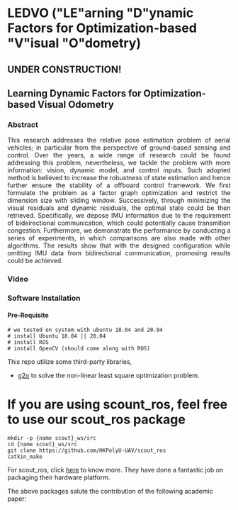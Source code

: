 # LEDVO ("LE"arning "D"ynamic Factors for Optimization-based "V"isual "O"dometry)

## UNDER CONSTRUCTION!

## Learning Dynamic Factors for Optimization-based Visual Odometry

### Abstract
<div align="justify">
This research addresses the relative pose estimation problem of aerial vehicles; in particular from the perspective of ground-based sensing and control. Over the years, a wide range of research could be found addressing this problem, nevertheless, we tackle the problem with more information: vision, dynamic model, and control inputs. Such adopted method is believed to increase the robustness of state estimation and hence further ensure the stability of a offboard control framework. We first formulate the problem as a factor graph optimization and restrict the dimension size with sliding window. Successively, through minimizing the visual residuals and dynamic residuals, the optimal state could be then retrieved. Specifically, we depose IMU information due to the requirement of bideirectional communication, which could potentially cause transmition congestion. Furthermore, we demonstrate the performance by conducting a series of experiments, in which comparisons are also made with other algorithms. The results show that with the designed configuration while omitting IMU data from bidirectional communication, promosing results could be achieved. 
</div>

### Video

### Software Installation
#### Pre-Requisite

```
# we tested on system with ubuntu 18.04 and 20.04 
# install Ubuntu 18.04 || 20.04
# install ROS
# install OpenCV (should come along with ROS)
```

This repo utilize some third-party libraries,
- [g2o](https://github.com/RainerKuemmerle/g2o) to solve the non-linear least square optimization problem.


# If you are using scount_ros, feel free to use our scout_ros package
```
mkdir -p {name scout}_ws/src
cd {name scout}_ws/src
git clone https://github.com/HKPolyU-UAV/scout_ros
catkin_make
```
For scout_ros, click [here](https://github.com/agilexrobotics/scout_ros.git) to know more. They have done a fantastic job on packaging their hardware platform.

The above packages salute the contribution of the following academic paper:

